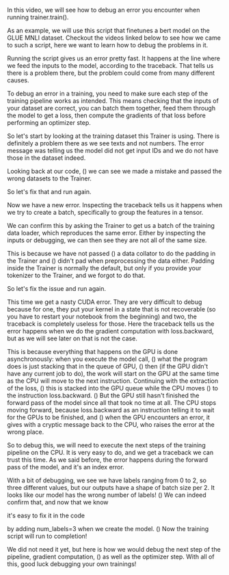 In this video, we will see how to debug an error you encounter when running trainer.train().

As an example, we will use this script that finetunes a bert model on the GLUE MNLI dataset. Checkout the videos linked below to see how we came to such a script, here we want to learn how to debug the problems in it.

Running the script gives us an error pretty fast. It happens at the line where we feed the inputs to the model, according to the traceback. That tells us there is a problem there, but the problem could come from many different causes.

To debug an error in a training, you need to make sure each step of the training pipeline works as intended. This means checking that the inputs of your dataset are correct, you can batch them together, feed them through the model to get a loss, then compute the gradients of that loss before performing an optimizer step.

So let's start by looking at the training dataset this Trainer is using. There is definitely a problem there as we see texts and not numbers. The error message was telling us the model did not get input IDs and we do not have those in the dataset indeed.

Looking back at our code, () we can see we made a mistake and passed the wrong datasets to the Trainer.

So let's fix that and run again.

Now we have a new error. Inspecting the traceback tells us it happens when we try to create a batch, specifically to group the features in a tensor.

We can confirm this by asking the Trainer to get us a batch of the training data loader, which reproduces the same error. Either by inspecting the inputs or debugging, we can then see they are not all of the same size.

This is because we have not passed () a data collator to do the padding in the Trainer and () didn't pad when preprocessing the data either. Padding inside the Trainer is normally the default, but only if you provide your tokenizer to the Trainer, and we forgot to do that.

So let's fix the issue and run again.

This time we get a nasty CUDA error. They are very difficult to debug because for one, they put your kernel in a state that is not recoverable (so you have to restart your notebook from the beginning) and two, the traceback is completely useless for those. Here the traceback tells us the error happens when we do the gradient computation with loss.backward, but as we will see later on that is not the case. 

This is because everything that happens on the GPU is done asynchronously: when you execute the model call, () what the program does is just stacking that in the queue of GPU, () then (if the GPU didn't have any current job to do), the work will start on the GPU at the same time as the CPU will move to the next instruction. Continuing with the extraction of the loss, () this is stacked into the GPU queue while the CPU moves () to the instruction loss.backward. () But the GPU still hasn't finished the forward pass of the model since all that took no time at all. The CPU stops moving forward, because loss.backward as an instruction telling it to wait for the GPUs to be finished, and () when the GPU encounters an error, it gives with a cryptic message back to the CPU, who raises the error at the wrong place.

So to debug this, we will need to execute the next steps of the training pipeline on the CPU. It is very easy to do, and we get a traceback we can trust this time. As we said before, the error happens during the forward pass of the model, and it's an index error.

With a bit of debugging, we see we have labels ranging from 0 to 2, so three different values, but our outputs have a shape of batch size per 2. It looks like our model has the wrong number of labels! () We can indeed confirm that, and now that we know

it's easy to fix it in the code

by adding num_labels=3 when we create the model. () Now the training script will run to completion!

We did not need it yet, but here is how we would debug the next step of the pipeline, gradient computation, () as well as the optimizer step. With all of this, good luck debugging your own trainings!